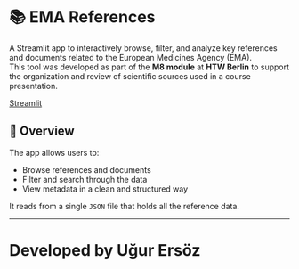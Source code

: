 # 📚 EMA References

A Streamlit app to interactively browse, filter, and analyze key references and documents related to the European Medicines Agency (EMA).  
This tool was developed as part of the **M8 module** at **HTW Berlin** to support the organization and review of scientific sources used in a course presentation.

[Streamlit](https://presentation-references.streamlit.app/)

## 🚀 Overview

The app allows users to:
- Browse references and documents
- Filter and search through the data
- View metadata in a clean and structured way

It reads from a single `JSON` file that holds all the reference data.


---
# Developed by Uğur Ersöz




